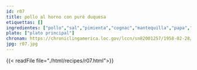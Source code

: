 ```yaml
---
id: r07
title: pollo al horno con puré duquesa
etiquettas: []
ingredientes: ["pollo","sal","pimienta","cognac","mantequilla","papa","agua","nuez moscada","egg","crema de leche","queso"]
plato: ["plato principal"]
chronam: https://chroniclingamerica.loc.gov/lccn/sn82001257/1958-02-28/ed-1/seq-5/
jpg: r07.jpg
---
```


{{< readFile file="./html/recipes/r07.html">}}